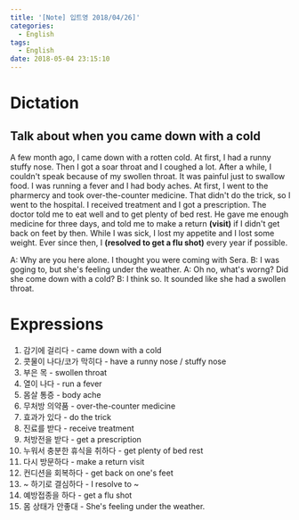 ```yaml
---
title: '[Note] 입트영 2018/04/26]'
categories:
  - English
tags:
  - English
date: 2018-05-04 23:15:10
---
```


# Dictation
## Talk about when you came down with a cold

A few month ago, I came down with a rotten cold. At first, I had a runny stuffy nose. Then I got a soar throat and I coughed a lot. After a while, I couldn't speak because of my swollen throat. It was painful just to swallow food. I was running a fever and I had body aches. At first, I went to the pharmercy and took over-the-counter medicine. That didn't do the trick, so I went to the hospital. I received treatment and I got a prescription. The doctor told me to eat well and to get plenty of bed rest. He gave me enough medicine for three days, and told me to make a return **(visit)** if I didn't get back on feet by then. While I was sick, I lost my appetite and I lost some weight. Ever since then, I **(resolved to get a flu shot)** every year if possible. 

A: Why are you here alone. I thought you were coming with Sera.
B: I was goging to, but she's feeling under the weather.
A: Oh no, what's worng? Did she come down with a cold?
B: I think so. It sounded like she had a swollen throat.
 
# Expressions

1. 감기에 걸리다 - came down with a cold 
2. 콧물이 나다/코가 막히다 - have a runny nose / stuffy nose
3. 부은 목 - swollen throat
4. 열이 나다 - run a fever
5. 몸살 통증 - body ache
6. 무처방 의약품 - over-the-counter medicine
7. 효과가 있다 - do the trick
8. 진료를 받다 - receive treatment
9. 처방전을 받다 - get a prescription
10. 누워서 충분한 휴식을 취하다 - get plenty of bed rest
11. 다시 방문하다 - make a return visit
12. 컨디션을 회복하다 - get back on one's feet
13. ~ 하기로 결심하다 - I resolve to ~
14. 예방접종을 하다 - get a flu shot
15. 몸 상태가 안좋대 - She's feeling under the weather.